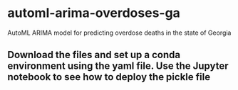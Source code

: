 # automl-arima-overdoses-ga
AutoML ARIMA model for predicting overdose deaths in the state of Georgia

## Download the files and set up a conda environment using the yaml file. Use the Jupyter notebook to see how to deploy the pickle file 
